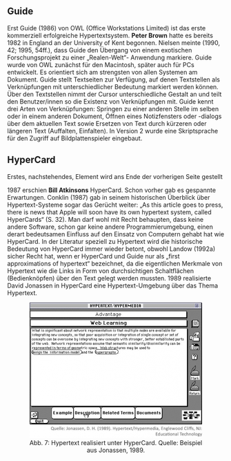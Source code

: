 <!-- filename: 04_Erfolgreich_verbreitete_Systeme.md -->
<!-- title: Erfolgreich verbreitete Systeme -->

## Guide

Erst Guide (1986) von OWL (Office Workstations Limited) ist das erste kommerziell erfolgreiche Hypertextsystem. **Peter Brown** hatte es bereits 1982 in England an der University of Kent begonnen. Nielsen meinte (1990, 42; 1995, 54ff.), dass Guide den Übergang von einem exotischen Forschungsprojekt zu einer „Realen-Welt“- Anwendung markiere. Guide wurde von OWL zunächst für den Macintosh, später auch für PCs entwickelt. Es orientiert sich am strengsten von allen Systemen am Dokument. Guide stellt Textseiten zur Verfügung, auf denen Textstellen als Verknüpfungen mit unterschiedlicher Bedeutung markiert werden können. Über den Textstellen nimmt der Cursor unterschiedliche Gestalt an und teilt den Benutzer/innen so die Existenz von Verknüpfungen mit. Guide kennt drei Arten von Verknüpfungen: Springen zu einer anderen Stelle im selben oder in einem anderen Dokument, Öffnen eines Notizfensters oder -dialogs über dem aktuellen Text sowie Ersetzen von Text durch kürzeren oder längeren Text (Auffalten, Einfalten). In Version 2 wurde eine Skriptsprache für den Zugriff auf Bildplattenspieler eingebaut.

## HyperCard

Erstes, nachstehendes, Element wird ans Ende der vorherigen Seite gestellt

1987 erschien **Bill Atkinsons** HyperCard. Schon vorher gab es gespannte Erwartungen. Conklin (1987) gab in seinem historischen Überblick über Hypertext-Systeme sogar das Gerücht weiter: „As this article goes to press, there is news that Apple will soon have its own hypertext system, called HyperCards“ (S. 32). Man darf wohl mit Recht behaupten, dass keine andere Software, schon gar keine andere Programmierumgebung, einen derart bedeutsamen Einfluss auf den Einsatz von Computern gehabt hat wie HyperCard. In der Literatur speziell zu Hypertext wird die historische Bedeutung von HyperCard immer wieder betont, obwohl Landow (1992a) sicher Recht hat, wenn er HyperCard und Guide nur als „first approximations of hypertext“ bezeichnet, da die eigentlichen Merkmale von Hypertext wie die Links in Form von durchsichtigen Schaltflächen (Bedienknöpfen) über den Text gelegt werden mussten. 1989 realisierte David Jonassen in HyperCard eine Hypertext-Umgebung über das Thema Hypertext.

<center><figure>
  <img src="img/7_Hypertext_realisiert_unter_HyperCard_Quelle_Beispiel_aus_Jonassen_1989.jpg" alt="Abb. 7: Hypertext realisiert unter HyperCard. Quelle: Beispiel aus Jonassen, 1989.">
  <figcaption>Abb. 7: Hypertext realisiert unter HyperCard. Quelle: Beispiel aus Jonassen, 1989.</figcaption>
</figure></center>

